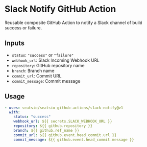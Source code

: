 # Slack Notify GitHub Action

Reusable composite GitHub Action to notify a Slack channel of build success or failure.

## Inputs

- `status`: `"success"` or `"failure"`
- `webhook_url`: Slack Incoming Webhook URL
- `repository`: GitHub repository name
- `branch`: Branch name
- `commit_url`: Commit URL
- `commit_message`: Commit message

## Usage

```yaml
- uses: seatsio/seatsio-github-actions/slack-notify@v1
  with:
    status: "success"
    webhook_url: ${{ secrets.SLACK_WEBHOOK_URL }}
    repository: ${{ github.repository }}
    branch: ${{ github.ref_name }}
    commit_url: ${{ github.event.head_commit.url }}
    commit_message: ${{ github.event.head_commit.message }}
